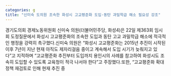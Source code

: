 ```yaml
---
categories: g
title: "신미숙 도의원 조속한 화성시 고교평준화 도입·동탄 과밀학급 해소 필요성 강조"
---
```

경기도의회 경제노동위원회 신미숙 의원(더불어민주당, 화성4)은 22일 제363회 임시회 도정질문에서 화성시 고교평준화의 조속한 도입과 동탄 고교 과밀학급 해소에 적극적인 행정을 강력히 촉구했다.신미숙 의원은 “화성시 고교평준화는 2015년 추진이 시작된 이후 7년이 지난 현재 아직도 제자리걸음 중이고 계속해서 도입 시기가 늦춰지고 있다”고 지적하며 “고교평준화 추진부터 도입까지 용인시의 사례를 참고하여 화성시도 조속히 도입할 수 있도록 교육청이 적극 나서야 한다”고 주장했다.또한, “고교평준화 확대 정책 재검토로 인해 현재 추진 중